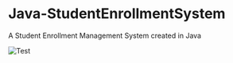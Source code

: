 # Java-StudentEnrollmentSystem
 A Student Enrollment Management System created in Java

![Test](https://i.imgur.com/9lehLmG.png)
